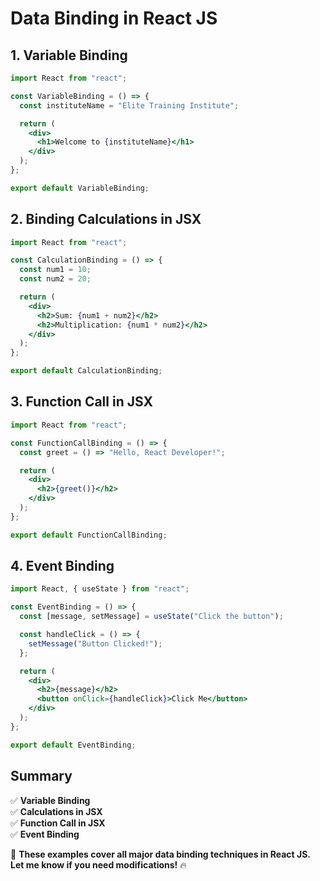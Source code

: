 # Data Binding in React JS

## 1. Variable Binding
```jsx
import React from "react";

const VariableBinding = () => {
  const instituteName = "Elite Training Institute";

  return (
    <div>
      <h1>Welcome to {instituteName}</h1>
    </div>
  );
};

export default VariableBinding;
```

## 2. Binding Calculations in JSX
```jsx
import React from "react";

const CalculationBinding = () => {
  const num1 = 10;
  const num2 = 20;

  return (
    <div>
      <h2>Sum: {num1 + num2}</h2>
      <h2>Multiplication: {num1 * num2}</h2>
    </div>
  );
};

export default CalculationBinding;
```

## 3. Function Call in JSX
```jsx
import React from "react";

const FunctionCallBinding = () => {
  const greet = () => "Hello, React Developer!";

  return (
    <div>
      <h2>{greet()}</h2>
    </div>
  );
};

export default FunctionCallBinding;
```

## 4. Event Binding
```jsx
import React, { useState } from "react";

const EventBinding = () => {
  const [message, setMessage] = useState("Click the button");

  const handleClick = () => {
    setMessage("Button Clicked!");
  };

  return (
    <div>
      <h2>{message}</h2>
      <button onClick={handleClick}>Click Me</button>
    </div>
  );
};

export default EventBinding;
```

## Summary
✅ **Variable Binding**  
✅ **Calculations in JSX**  
✅ **Function Call in JSX**  
✅ **Event Binding**  

🚀 **These examples cover all major data binding techniques in React JS. Let me know if you need modifications!** 🔥
